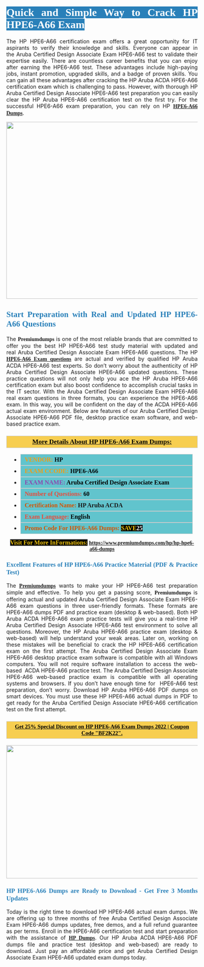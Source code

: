 <h1 style="text-align: justify;"><span style="color:#ffffff;"><span style="font-family:Georgia,serif;"><strong><span style="background-color:#2980b9;">Quick and Simple Way to Crack HP HPE6-A66 Exam</span></strong></span></span></h1>

<p style="text-align: justify;">The HP HPE6-A66 certification exam offers a great opportunity for IT aspirants to verify their knowledge and skills. Everyone can appear in the Aruba Certified Design Associate Exam HPE6-A66 test to validate their expertise easily. There are countless career benefits that you can enjoy after earning the HPE6-A66 test. These advantages include high-paying jobs, instant promotion, upgraded skills, and a badge of proven skills. You can gain all these advantages after cracking the HP Aruba ACDA HPE6-A66 certification exam which is challenging to pass. However, with thorough HP Aruba Certified Design Associate HPE6-A66 test preparation you can easily clear the HP Aruba HPE6-A66 certification test on the first try. For the successful HPE6-A66 exam preparation, you can rely on HP <span style="font-family:Georgia,serif;"><strong><a href="https://www.premiumdumps.com/hp/hp-hpe6-a66-dumps">HPE6-A66 Dumps</a></strong></span>.</p>

<p style="text-align: center;"><a href="https://www.premiumdumps.com/hp/hp-hpe6-a66-dumps"><img alt="" src="https://i.imgur.com/KJGzbJ2.jpeg" style="width: 700px; height: 465px;" /></a></p>

<h2 style="text-align: justify;"><span style="color:#2980b9;"><span style="font-family:Georgia,serif;"><strong>Start Preparation with Real and Updated HP HPE6-A66 Questions</strong></span></span></h2>

<p style="text-align: justify;">The <span style="font-size:14px;"><span style="font-family:Georgia,serif;"><strong>Premiumdumps</strong></span></span> is one of the most reliable brands that are committed to offer you the best HP HPE6-A66 test study material with updated and real Aruba Certified Design Associate Exam HPE6-A66 questions. The HP <span style="font-family:Georgia,serif;"><strong><a href="https://www.premiumdumps.com/hp/hp-hpe6-a66-dumps">HPE6-A66 Exam questions</a></strong></span> are actual and verified by qualified HP Aruba ACDA HPE6-A66 test experts. So don’t worry about the authenticity of HP Aruba Certified Design Associate HPE6-A66 updated questions. These practice questions will not only help you ace the HP Aruba HPE6-A66 certification exam but also boost confidence to accomplish crucial tasks in the IT sector. With the Aruba Certified Design Associate Exam HPE6-A66 real exam questions in three formats, you can experience the HPE6-A66 exam. In this way, you will be confident on the day of the ACDA HPE6-A66 actual exam environment. Below are features of our Aruba Certified Design Associate HPE6-A66 PDF file, desktop practice exam software, and web-based practice exam.</p>

<h3 style="background: #f7ce50; border: 1px solid rgb(204, 204, 204); padding: 5px 10px; text-align: center;"><span style="font-family:Georgia,serif;"><u><u><span style="color:#000000;"><span style="font-size:11pt"><span style="line-height:normal"><b><span style="font-size:13.0pt"><span cambria="">More Details About HP HPE6-A66 Exam Dumps:</span></span></b></span></span></span></u></u></span></h3>

<ul>
	<li style="margin:0cm 10pt">
	<div style="background:#61c4cd; border: 1px solid rgb(204, 204, 204); padding: 5px 10px; text-align: justify;"><span style="font-family:Georgia,serif;"><span style="font-size:11pt"><span style="line-height:normal"><b><span style="font-size:12.0pt"><span new="" roman="" times=""><span style="color:#f39c12;">VENDOR:</span> <span style="color:#000000;">HP</span></span></span></b></span></span></span></div>
	</li>
	<li style="margin:0cm 10pt">
	<div style="background: #61c4cd; border: 1px solid rgb(204, 204, 204); padding: 5px 10px; text-align: justify;"><span style="font-family:Georgia,serif;"><span style="font-size:11pt"><span style="line-height:normal"><b><span style="font-size:12.0pt"><span new="" roman="" times=""><span style="color:#f39c12;">EXAM CCODE:</span> <span style="color:#000000;">HPE6-A66</span></span></span></b></span></span></span></div>
	</li>
	<li style="margin:0cm 10pt">
	<div style="background: #61c4cd; border: 1px solid rgb(204, 204, 204); padding: 5px 10px; text-align: justify;"><span style="font-family:Georgia,serif;"><span style="font-size:11pt"><span style="line-height:normal"><b><span style="font-size:12.0pt"><span new="" roman="" times=""><span style="color:#8e44ad;">EXAM NAME:</span> <span style="color:#000000;">Aruba Certified Design Associate Exam</span></span></span></b></span></span></span></div>
	</li>
	<li style="margin:0cm 10pt">
	<div style="background: #61c4cd; border: 1px solid rgb(204, 204, 204); padding: 5px 10px;"><span style="font-family:Georgia,serif;"><span style="font-size:11pt"><span style="line-height:normal"><b><span style="font-size:12.0pt"><span new="" roman="" times=""><span style="color:#e74c3c;">Number of Questions:</span><span style="color:#000000;"><span style="color:#f1c40f;"> </span>60</span></span></span></b></span></span></span></div>
	</li>
	<li style="margin:0cm 10pt">
	<div style="background: #61c4cd; border: 1px solid rgb(204, 204, 204); padding: 5px 10px; text-align: justify;"><span style="font-family:Georgia,serif;"><span style="font-size:11pt"><span style="line-height:normal"><b><span style="font-size:12.0pt"><span new="" roman="" times=""><span style="color:#d35400;">Certification Name:</span> HP Aruba ACDA</span></span></b></span></span></span></div>
	</li>
	<li style="margin:0cm 10pt">
	<div style="background: #61c4cd; border: 1px solid rgb(204, 204, 204); padding: 5px 10px; text-align: justify;"><span style="font-family:Georgia,serif;"><span style="font-size:11pt"><span style="line-height:normal"><b><span style="font-size:12.0pt"><span new="" roman="" times=""><span style="color:#e74c3c;">Exam Language:</span> <span style="color:#000000;">English</span></span></span></b></span></span></span></div>
	</li>
	<li style="margin:0cm 10pt">
	<div style="background: #61c4cd; border: 1px solid rgb(204, 204, 204); padding: 5px 10px;"><span style="font-family:Georgia,serif;"><span style="font-size:11pt"><span style="line-height:normal"><b><span style="font-size:12.0pt"><span new="" roman="" times=""><span style="color:#d35400;">Promo Code For HPE6-A66 Dumps:</span><span style="color:#f1c40f;"> <span style="background-color:#000000;">SAVE</span></span><span style="color:#ffffff;"><span style="background-color:#000000;">25</span></span></span></span></b></span></span></span></div>
	</li>
</ul>

<p style="text-align: center;"><span style="font-family:Georgia,serif;"><strong><span style="font-size:16px;"><span style="color:#f1c40f;"><span style="background-color:#000000;">Visit For More InFormations:</span></span></span> <a href="https://www.premiumdumps.com/hp/hp-hpe6-a66-dumps">https://www.premiumdumps.com/hp/hp-hpe6-a66-dumps</a></strong></span></p>

<h3 style="text-align: justify;"><span style="color:#2980b9;"><span style="font-family:Georgia,serif;"><strong><strong><strong>Excellent Features of HP HPE6-A66 Practice Material (PDF & Practice Test)</strong></strong></strong></span></span></h3>

<p style="text-align: justify;">The <a href="https://www.premiumdumps.com/"><span style="font-size:14px;"><span style="font-family:Georgia,serif;"><strong>Premiumdumps</strong></span></span></a> wants to make your HP HPE6-A66 test preparation simple and effective. To help you get a passing score, <span style="font-size:14px;"><span style="font-family:Georgia,serif;"><strong>Premiumdumps </strong></span></span>is offering actual and updated Aruba Certified Design Associate Exam HPE6-A66 exam questions in three user-friendly formats. These formats are HPE6-A66 dumps PDF and practice exam (desktop & web-based). Both HP Aruba ACDA HPE6-A66 exam practice tests will give you a real-time HP Aruba Certified Design Associate HPE6-A66 test environment to solve all questions. Moreover, the HP Aruba HPE6-A66 practice exam (desktop & web-based) will help understand your weak areas. Later on, working on these mistakes will be beneficial to crack the HP HPE6-A66 certification exam on the first attempt. The Aruba Certified Design Associate Exam HPE6-A66 desktop practice exam software is compatible with all Windows computers. You will not require software installation to access the web-based  ACDA HPE6-A66 practice test. The Aruba Certified Design Associate HPE6-A66 web-based practice exam is compatible with all operating systems and browsers. If you don’t have enough time for  HPE6-A66 test preparation, don’t worry. Download HP Aruba HPE6-A66 PDF dumps on smart devices. You must use these HP HPE6-A66 actual dumps in PDF to get ready for the Aruba Certified Design Associate HPE6-A66 certification test on the first attempt.</p>

<h3 style="background: rgb(247, 206, 80); border: 1px solid rgb(204, 204, 204); padding: 5px 10px; text-align: center;"><span style="font-family:Georgia,serif;"><u><span style="color:#000000;"><span style="font-size:11pt;"><span style="line-height:normal;"><b><span cambria="">Get 25% Special Discount on HP HPE6-A66 Exam Dumps 2022 | Coupon Code "BF2K22".</span></b></span></span></span></u></span></h3>

<p style="text-align: center;"><strong><strong><a href="https://www.premiumdumps.com/hp/hp-hpe6-a66-dumps"><img alt="" src="https://i.imgur.com/F18GQwv.jpeg" style="width: 700px; height: 350px;" /></a></strong></strong></p>

<h3 style="text-align: justify;"><strong><span style="color:#2980b9;"><span style="font-family:Georgia,serif;"><strong><strong><strong>HP HPE6-A66 Dumps are Ready to Download - Get Free 3 Months Updates</strong></strong></strong></span></span></strong></h3>

<p style="text-align: justify;">Today is the right time to download HP HPE6-A66 actual exam dumps. We are offering up to three months of free Aruba Certified Design Associate Exam HPE6-A66 dumps updates, free demos, and a full refund guarantee as per terms. Enroll in the HPE6-A66 certification test and start preparation with the assistance of <span style="font-family:Georgia,serif;"><strong><a href="https://www.premiumdumps.com/hp-exam-dumps">HP Dumps</a></strong></span>. Our HP Aruba ACDA HPE6-A66 PDF dumps file and practice test (desktop and web-based) are ready to download. Just pay an affordable price and get Aruba Certified Design Associate Exam HPE6-A66 updated exam dumps today.</p>
